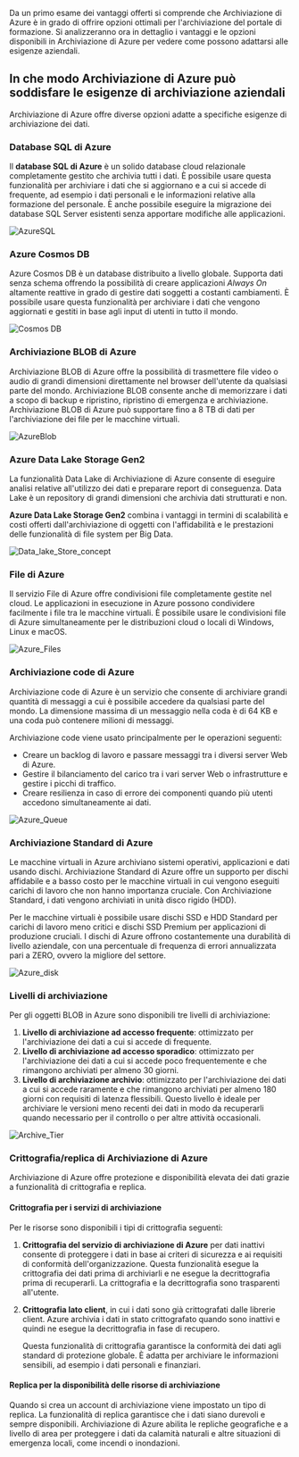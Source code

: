 Da un primo esame dei vantaggi offerti si comprende che Archiviazione di Azure è in grado di offrire opzioni ottimali per l'archiviazione del portale di formazione. Si analizzeranno ora in dettaglio i vantaggi e le opzioni disponibili in Archiviazione di Azure per vedere come possono adattarsi alle esigenze aziendali.

## <a name="how-azure-storage-can-meet-your-business-storage-needs"></a>In che modo Archiviazione di Azure può soddisfare le esigenze di archiviazione aziendali

Archiviazione di Azure offre diverse opzioni adatte a specifiche esigenze di archiviazione dei dati.

### <a name="azure-sql-database"></a>Database SQL di Azure

Il **database SQL di Azure** è un solido database cloud relazionale completamente gestito che archivia tutti i dati. È possibile usare questa funzionalità per archiviare i dati che si aggiornano e a cui si accede di frequente, ad esempio i dati personali e le informazioni relative alla formazione del personale. È anche possibile eseguire la migrazione dei database SQL Server esistenti senza apportare modifiche alle applicazioni.

![AzureSQL](../media-draft/Azure_SQL.png)

### <a name="azure-cosmos-db"></a>Azure Cosmos DB

Azure Cosmos DB è un database distribuito a livello globale. Supporta dati senza schema offrendo la possibilità di creare applicazioni *Always On* altamente reattive in grado di gestire dati soggetti a costanti cambiamenti. È possibile usare questa funzionalità per archiviare i dati che vengono aggiornati e gestiti in base agli input di utenti in tutto il mondo.

![Cosmos DB](../media-draft/Azure_cosmos_db.png)

### <a name="azure-blob-storage"></a>Archiviazione BLOB di Azure

Archiviazione BLOB di Azure offre la possibilità di trasmettere file video o audio di grandi dimensioni direttamente nel browser dell'utente da qualsiasi parte del mondo. Archiviazione BLOB consente anche di memorizzare i dati a scopo di backup e ripristino, ripristino di emergenza e archiviazione. Archiviazione BLOB di Azure può supportare fino a 8 TB di dati per l'archiviazione dei file per le macchine virtuali.

![AzureBlob](../media-draft/Azure_blob.png)

### <a name="azure-data-lake-storage-gen2"></a>Azure Data Lake Storage Gen2

La funzionalità Data Lake di Archiviazione di Azure consente di eseguire analisi relative all'utilizzo dei dati e preparare report di conseguenza. Data Lake è un repository di grandi dimensioni che archivia dati strutturati e non.

**Azure Data Lake Storage Gen2** combina i vantaggi in termini di scalabilità e costi offerti dall'archiviazione di oggetti con l'affidabilità e le prestazioni delle funzionalità di file system per Big Data.

![Data_lake_Store_concept](../media-draft/Data_lake_store_concept.png)

### <a name="azure-files"></a>File di Azure

Il servizio File di Azure offre condivisioni file completamente gestite nel cloud. Le applicazioni in esecuzione in Azure possono condividere facilmente i file tra le macchine virtuali. È possibile usare le condivisioni file di Azure simultaneamente per le distribuzioni cloud o locali di Windows, Linux e macOS.

![Azure_Files](../media-draft/Azure_Files.png)

### <a name="azure-queue"></a>Archiviazione code di Azure

Archiviazione code di Azure è un servizio che consente di archiviare grandi quantità di messaggi a cui è possibile accedere da qualsiasi parte del mondo. La dimensione massima di un messaggio nella coda è di 64 KB e una coda può contenere milioni di messaggi.

Archiviazione code viene usato principalmente per le operazioni seguenti:

- Creare un backlog di lavoro e passare messaggi tra i diversi server Web di Azure.
- Gestire il bilanciamento del carico tra i vari server Web o infrastrutture e gestire i picchi di traffico.
- Creare resilienza in caso di errore dei componenti quando più utenti accedono simultaneamente ai dati.

![Azure_Queue](../media-draft/Azure_Queue.png)

### <a name="azure-standard-storage"></a>Archiviazione Standard di Azure

Le macchine virtuali in Azure archiviano sistemi operativi, applicazioni e dati usando dischi. Archiviazione Standard di Azure offre un supporto per dischi affidabile e a basso costo per le macchine virtuali in cui vengono eseguiti carichi di lavoro che non hanno importanza cruciale. Con Archiviazione Standard, i dati vengono archiviati in unità disco rigido (HDD).

Per le macchine virtuali è possibile usare dischi SSD e HDD Standard per carichi di lavoro meno critici e dischi SSD Premium per applicazioni di produzione cruciali. I dischi di Azure offrono costantemente una durabilità di livello aziendale, con una percentuale di frequenza di errori annualizzata pari a ZERO, ovvero la migliore del settore.

![Azure_disk](../media-draft/Azure_disks.png)

### <a name="storage-tiers"></a>Livelli di archiviazione

Per gli oggetti BLOB in Azure sono disponibili tre livelli di archiviazione:

1. **Livello di archiviazione ad accesso frequente**: ottimizzato per l'archiviazione dei dati a cui si accede di frequente. 
1. **Livello di archiviazione ad accesso sporadico**: ottimizzato per l'archiviazione dei dati a cui si accede poco frequentemente e che rimangono archiviati per almeno 30 giorni.
1. **Livello di archiviazione archivio**: ottimizzato per l'archiviazione dei dati a cui si accede raramente e che rimangono archiviati per almeno 180 giorni con requisiti di latenza flessibili. Questo livello è ideale per archiviare le versioni meno recenti dei dati in modo da recuperarli quando necessario per il controllo o per altre attività occasionali.

![Archive_Tier](../media-draft/Archive_Storage_Tier.png)

### <a name="azure-storage-encryptionreplication"></a>Crittografia/replica di Archiviazione di Azure

Archiviazione di Azure offre protezione e disponibilità elevata dei dati grazie a funzionalità di crittografia e replica.

#### <a name="encryption-for-storage-services"></a>Crittografia per i servizi di archiviazione

Per le risorse sono disponibili i tipi di crittografia seguenti:

1. **Crittografia del servizio di archiviazione di Azure** per dati inattivi consente di proteggere i dati in base ai criteri di sicurezza e ai requisiti di conformità dell'organizzazione. Questa funzionalità esegue la crittografia dei dati prima di archiviarli e ne esegue la decrittografia prima di recuperarli. La crittografia e la decrittografia sono trasparenti all'utente.
1. **Crittografia lato client**, in cui i dati sono già crittografati dalle librerie client. Azure archivia i dati in stato crittografato quando sono inattivi e quindi ne esegue la decrittografia in fase di recupero.

    Questa funzionalità di crittografia garantisce la conformità dei dati agli standard di protezione globale. È adatta per archiviare le informazioni sensibili, ad esempio i dati personali e finanziari.

#### <a name="replication-for-storage-availability"></a>Replica per la disponibilità delle risorse di archiviazione

Quando si crea un account di archiviazione viene impostato un tipo di replica. La funzionalità di replica garantisce che i dati siano durevoli e sempre disponibili. Archiviazione di Azure abilita le repliche geografiche e a livello di area per proteggere i dati da calamità naturali e altre situazioni di emergenza locali, come incendi o inondazioni.
